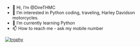 
- 👋 Hi, I’m @DireTHMC
- 👀 I’m interested in Python coding, traveling, Harley Davidson motorcycles.
- 🌱 I’m currently learning Python
- 📫 How to reach me - ask my mobile number


<!---
DireTHMC/DireTHMC is a ✨ special ✨ repository because its `README.md` (this file) appears on your GitHub profile.
You can click the Preview link to take a look at your changes.
--->
[![trophy](https://github-profile-trophy.vercel.app/?username=DireTHMC)](https://github.com/DireTHMC/github-profile-trophy)
